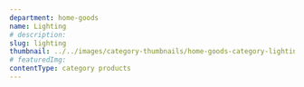 ```yaml
---
department: home-goods
name: Lighting
# description:
slug: lighting
thumbnail: ../../images/category-thumbnails/home-goods-category-lighting.jpg
# featuredImg:
contentType: category products
---
```

